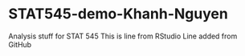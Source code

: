 # STAT545-demo-Khanh-Nguyen
Analysis stuff for STAT 545
This is line from RStudio
Line added from GitHub
